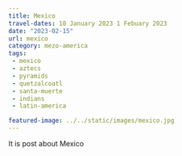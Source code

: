 ```yaml
---
title: Mexico
travel-dates: 10 January 2023 1 Febuary 2023
date: "2023-02-15"
url: mexico
category: mezo-america
tags:
 - mexico
 - aztecs
 - pyramids
 - quetzalcoatl
 - santa-muerte
 - indians
 - latin-america

featured-image: ../../static/images/mexico.jpg
---
```

It is post about Mexico
